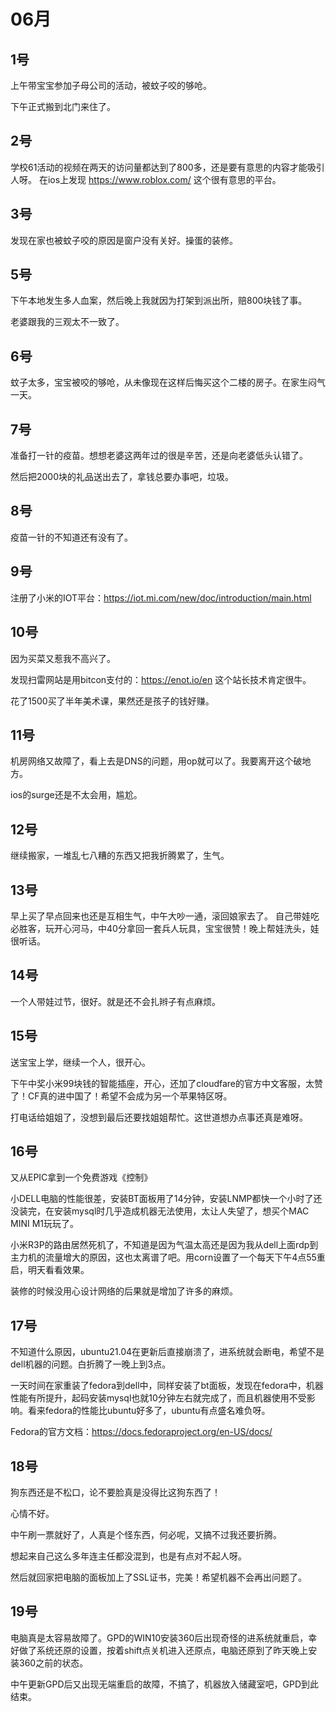 # 06月

## 1号
上午带宝宝参加子母公司的活动，被蚊子咬的够呛。

下午正式搬到北门来住了。

## 2号
学校61活动的视频在两天的访问量都达到了800多，还是要有意思的内容才能吸引人呀。
在ios上发现 https://www.roblox.com/ 这个很有意思的平台。

## 3号
发现在家也被蚊子咬的原因是窗户没有关好。操蛋的装修。

## 5号
下午本地发生多人血案，然后晚上我就因为打架到派出所，赔800块钱了事。

老婆跟我的三观太不一致了。

## 6号
蚊子太多，宝宝被咬的够呛，从未像现在这样后悔买这个二楼的房子。在家生闷气一天。

## 7号
准备打一针的疫苗。想想老婆这两年过的很是辛苦，还是向老婆低头认错了。

然后把2000块的礼品送出去了，拿钱总要办事吧，垃圾。

## 8号
疫苗一针的不知道还有没有了。

## 9号
注册了小米的IOT平台：https://iot.mi.com/new/doc/introduction/main.html

## 10号
因为买菜又惹我不高兴了。

发现扫雷网站是用bitcon支付的：https://enot.io/en 这个站长技术肯定很牛。

花了1500买了半年美术课，果然还是孩子的钱好赚。

## 11号
机房网络又故障了，看上去是DNS的问题，用op就可以了。我要离开这个破地方。

ios的surge还是不太会用，尴尬。

## 12号
继续搬家，一堆乱七八糟的东西又把我折腾累了，生气。

## 13号
早上买了早点回来也还是互相生气，中午大吵一通，滚回娘家去了。
自己带娃吃必胜客，玩开心河马，中40分拿回一套兵人玩具，宝宝很赞！晚上帮娃洗头，娃很听话。

## 14号
一个人带娃过节，很好。就是还不会扎辫子有点麻烦。

## 15号
送宝宝上学，继续一个人，很开心。

下午中奖小米99块钱的智能插座，开心，还加了cloudfare的官方中文客服，太赞了！CF真的进中国了！希望不会成为另一个苹果特区呀。

打电话给姐姐了，没想到最后还要找姐姐帮忙。这世道想办点事还真是难呀。

## 16号
又从EPIC拿到一个免费游戏《控制》

小DELL电脑的性能很差，安装BT面板用了14分钟，安装LNMP都快一个小时了还没装完，在安装mysql时几乎造成机器无法使用，太让人失望了，想买个MAC MINI M1玩玩了。

小米R3P的路由居然死机了，不知道是因为气温太高还是因为我从dell上面rdp到主力机的流量增大的原因，这也太离谱了吧。用corn设置了一个每天下午4点55重启，明天看看效果。

装修的时候没用心设计网络的后果就是增加了许多的麻烦。

## 17号
不知道什么原因，ubuntu21.04在更新后直接崩溃了，进系统就会断电，希望不是dell机器的问题。白折腾了一晚上到3点。

一天时间在家重装了fedora到dell中，同样安装了bt面板，发现在fedora中，机器性能有所提升，起码安装mysql也就10分钟左右就完成了，而且机器使用不受影响。看来fedora的性能比ubuntu好多了，ubuntu有点盛名难负呀。

Fedora的官方文档：https://docs.fedoraproject.org/en-US/docs/

## 18号
狗东西还是不松口，论不要脸真是没得比这狗东西了！

心情不好。

中午刷一票就好了，人真是个怪东西，何必呢，又搞不过我还要折腾。

想起来自己这么多年连主任都没混到，也是有点对不起人呀。

然后就回家把电脑的面板加上了SSL证书，完美！希望机器不会再出问题了。

## 19号
电脑真是太容易故障了。GPD的WIN10安装360后出现奇怪的进系统就重启，幸好做了系统还原的设置，按着shift点关机进入还原点，电脑还原到了昨天晚上安装360之前的状态。

中午更新GPD后又出现无端重启的故障，不搞了，机器放入储藏室吧，GPD到此结束。
